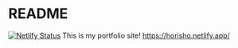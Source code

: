 # README
[![Netlify Status](https://api.netlify.com/api/v1/badges/f25b5ac3-ccc9-46cb-8326-98e95b70accc/deploy-status)](https://app.netlify.com/sites/horisho/deploys)
This is my portfolio site!
https://horisho.netlify.app/
